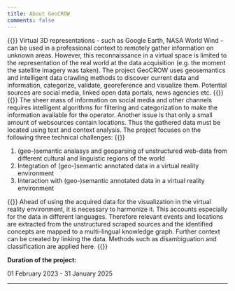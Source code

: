 ```yaml
---
title: About GeoCROW
comments: false
---
```


{{<justify>}}
Virtual 3D representations - such as Google Earth, NASA World Wind - can be used in a professional context to remotely gather information on unknown areas. However, this reconnaissance in a virtual space is limited to the representation of the real world at the data acquisition (e.g. the moment the satellite imagery was taken). The project GeoCROW uses geosemantics and intelligent data crawling methods to discover current data and information, categorize, validate, georeference and visualize them. Potential sources are social media, linked open data portals, news agencies etc.
{{</justify>}}
{{<justify>}}
The sheer mass of information on social media and other channels requires intelligent algorithms for filtering and categorization to make the information available for the operator. Another issue is that only a small amount of websources contain locations. Thus the gathered data must be located using text and context analysis. The project focuses on the following three technical challenges:
{{</justify>}}

1. (geo-)semantic analasys and geoparsing of unstructured web-data from different cultural and linguistic regions of the world
2. Integration of (geo-)semantic annotated data in a virtual reality environment
3. Interaction with (geo-)semantic annotated data in a virtual reality environment

{{<justify>}}
Ahead of using the acquired data for the visualization in the virtual reality environment, it is necessary to harmonize it. This accounts especially for the data in different languages. Therefore relevant events and locations are extracted from the unstructured scraped sources and the identified concepts are mapped to a multi-lingual knowledge graph. Further context can be created by linking the data. Methods such as disambiguation and classification are applied here.
{{</justify>}}

**Duration of the project:**

01 February 2023 - 31 January 2025

---
